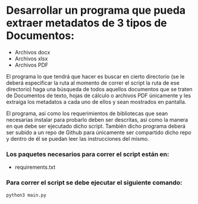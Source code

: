 # Desarrollar un programa que pueda extraer metadatos de 3 tipos de Documentos:

- Archivos docx
- Archivos xlsx
- Archivos PDF

El programa lo que tendrá que hacer es buscar en cierto directorio (se le deberá especificar la ruta al momento de correr
el script la ruta de ese directorio) haga una búsqueda de todos aquellos documentos que se traten de Documentos de
texto, hojas de cálculo o archivos PDF únicamente y les extraiga los metadatos a cada uno de ellos y sean mostrados en
pantalla.

El programa, así como los requerimientos de bibliotecas que sean necesarias instalar para probarlo deben ser descritas,
así como la manera en que debe ser ejecutado dicho script. También dicho programa deberá ser subido a un repo de Github
para únicamente ser compartido dicho repo y dentro de él se puedan leer las instrucciones del mismo.

### Los paquetes necesarios para correr el script están en:

- requirements.txt

### Para correr el script se debe ejecutar el siguiente comando:

```bash
python3 main.py
```